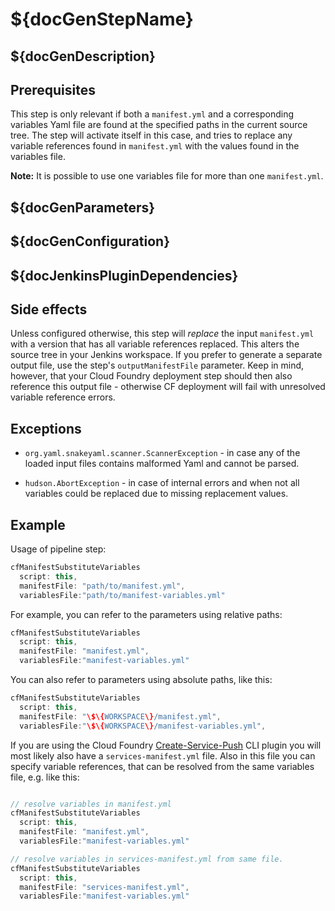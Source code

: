 # ${docGenStepName}

## ${docGenDescription}

## Prerequisites

This step is only relevant if both a `manifest.yml` and a corresponding variables Yaml file are found at the specified paths in the current source tree.
The step will activate itself in this case, and tries to replace any variable references found in `manifest.yml` with the values found in the variables file.

**Note:** It is possible to use one variables file for more than one `manifest.yml`.

## ${docGenParameters}

## ${docGenConfiguration}

## ${docJenkinsPluginDependencies}

## Side effects

Unless configured otherwise, this step will *replace* the input `manifest.yml` with a version that has all variable references replaced. This alters the source tree in your Jenkins workspace.
If you prefer to generate a separate output file, use the step's `outputManifestFile` parameter. Keep in mind, however, that your Cloud Foundry deployment step should then also reference this output file - otherwise CF deployment will fail with unresolved variable reference errors.

## Exceptions

* `org.yaml.snakeyaml.scanner.ScannerException` - in case any of the loaded input files contains malformed Yaml and cannot be parsed.

* `hudson.AbortException` - in case of internal errors and when not all variables could be replaced due to missing replacement values.

## Example

Usage of pipeline step:

```groovy
cfManifestSubstituteVariables 
  script: this,
  manifestFile: "path/to/manifest.yml",
  variablesFile:"path/to/manifest-variables.yml"
```

For example, you can refer to the parameters using relative paths:

```groovy
cfManifestSubstituteVariables 
  script: this,
  manifestFile: "manifest.yml",
  variablesFile:"manifest-variables.yml"
```

You can also refer to parameters using absolute paths, like this:

```groovy
cfManifestSubstituteVariables
  script: this,
  manifestFile: "\$\{WORKSPACE\}/manifest.yml",
  variablesFile:"\$\{WORKSPACE\}/manifest-variables.yml", 
```

If you are using the Cloud Foundry [Create-Service-Push](https://github.com/dawu415/CF-CLI-Create-Service-Push-Plugin) CLI plugin you will most likely also have a `services-manifest.yml` file.
Also in this file you can specify variable references, that can be resolved from the same variables file, e.g. like this:

```groovy

// resolve variables in manifest.yml
cfManifestSubstituteVariables
  script: this,
  manifestFile: "manifest.yml",
  variablesFile:"manifest-variables.yml"

// resolve variables in services-manifest.yml from same file.
cfManifestSubstituteVariables
  script: this,
  manifestFile: "services-manifest.yml",
  variablesFile:"manifest-variables.yml"
```

